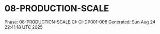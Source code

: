 # 08-PRODUCTION-SCALE
Phase: 08-PRODUCTION-SCALE
CI: CI-DP001-008
Generated: Sun Aug 24 22:41:18 UTC 2025
